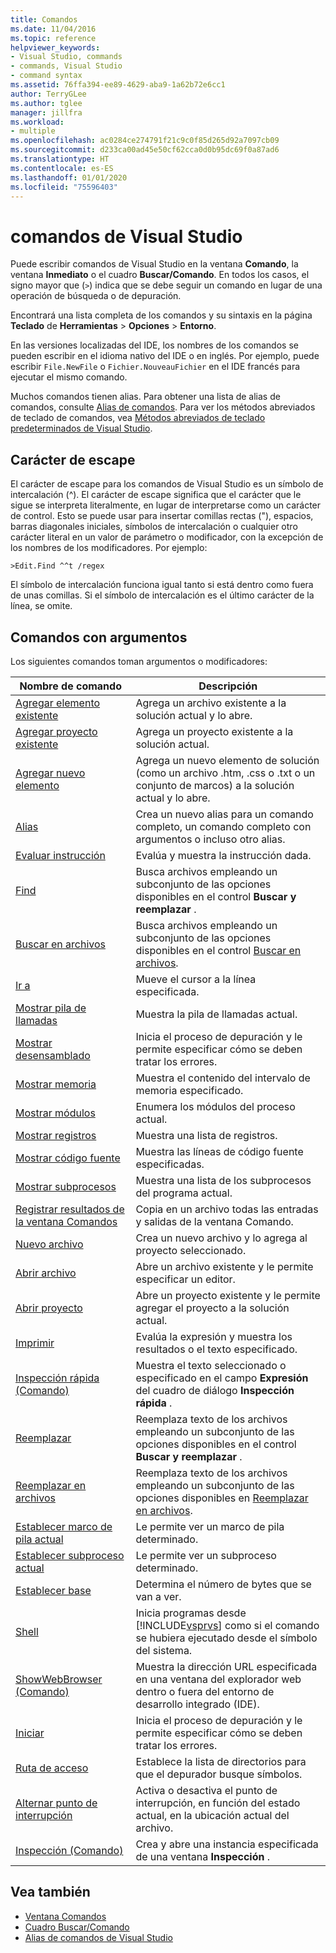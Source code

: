 ```yaml
---
title: Comandos
ms.date: 11/04/2016
ms.topic: reference
helpviewer_keywords:
- Visual Studio, commands
- commands, Visual Studio
- command syntax
ms.assetid: 76ffa394-ee89-4629-aba9-1a62b72e6cc1
author: TerryGLee
ms.author: tglee
manager: jillfra
ms.workload:
- multiple
ms.openlocfilehash: ac0284ce274791f21c9c0f85d265d92a7097cb09
ms.sourcegitcommit: d233ca00ad45e50cf62cca0d0b95dc69f0a87ad6
ms.translationtype: HT
ms.contentlocale: es-ES
ms.lasthandoff: 01/01/2020
ms.locfileid: "75596403"
---
```

# <a name="visual-studio-commands"></a>comandos de Visual Studio

Puede escribir comandos de Visual Studio en la ventana **Comando**, la ventana **Inmediato** o el cuadro **Buscar/Comando**. En todos los casos, el signo mayor que (`>`) indica que se debe seguir un comando en lugar de una operación de búsqueda o de depuración.

Encontrará una lista completa de los comandos y su sintaxis en la página **Teclado** de **Herramientas** > **Opciones** > **Entorno**.

En las versiones localizadas del IDE, los nombres de los comandos se pueden escribir en el idioma nativo del IDE o en inglés. Por ejemplo, puede escribir `File.NewFile` o `Fichier.NouveauFichier` en el IDE francés para ejecutar el mismo comando.

Muchos comandos tienen alias. Para obtener una lista de alias de comandos, consulte [Alias de comandos](../../ide/reference/visual-studio-command-aliases.md). Para ver los métodos abreviados de teclado de comandos, vea [Métodos abreviados de teclado predeterminados de Visual Studio](../default-keyboard-shortcuts-in-visual-studio.md).

## <a name="escape-character"></a>Carácter de escape

El carácter de escape para los comandos de Visual Studio es un símbolo de intercalación (^). El carácter de escape significa que el carácter que le sigue se interpreta literalmente, en lugar de interpretarse como un carácter de control. Esto se puede usar para insertar comillas rectas ("), espacios, barras diagonales iniciales, símbolos de intercalación o cualquier otro carácter literal en un valor de parámetro o modificador, con la excepción de los nombres de los modificadores. Por ejemplo:

```
>Edit.Find ^^t /regex
```

El símbolo de intercalación funciona igual tanto si está dentro como fuera de unas comillas. Si el símbolo de intercalación es el último carácter de la línea, se omite.

## <a name="commands-with-arguments"></a>Comandos con argumentos

Los siguientes comandos toman argumentos o modificadores:

| Nombre de comando | Descripción |
| - | - |
| [Agregar elemento existente](../../ide/reference/add-existing-item-command.md) | Agrega un archivo existente a la solución actual y lo abre. |
| [Agregar proyecto existente](../../ide/reference/add-existing-project-command.md) | Agrega un proyecto existente a la solución actual. |
| [Agregar nuevo elemento](../../ide/reference/add-new-item-command.md) | Agrega un nuevo elemento de solución (como un archivo .htm, .css o .txt o un conjunto de marcos) a la solución actual y lo abre. |
| [Alias](../../ide/reference/alias-command.md) | Crea un nuevo alias para un comando completo, un comando completo con argumentos o incluso otro alias. |
| [Evaluar instrucción](../../ide/reference/evaluate-statement-command.md) | Evalúa y muestra la instrucción dada. |
| [Find](../../ide/reference/find-command.md) | Busca archivos empleando un subconjunto de las opciones disponibles en el control **Buscar y reemplazar** . |
| [Buscar en archivos](../../ide/reference/find-in-files-command.md) | Busca archivos empleando un subconjunto de las opciones disponibles en el control [Buscar en archivos](../../ide/find-in-files.md). |
| [Ir a](../../ide/reference/go-to-command.md) | Mueve el cursor a la línea especificada. |
| [Mostrar pila de llamadas](../../ide/reference/list-call-stack-command.md) | Muestra la pila de llamadas actual. |
| [Mostrar desensamblado](../../ide/reference/list-disassembly-command.md) | Inicia el proceso de depuración y le permite especificar cómo se deben tratar los errores. |
| [Mostrar memoria](../../ide/reference/list-memory-command.md) | Muestra el contenido del intervalo de memoria especificado. |
| [Mostrar módulos](../../ide/reference/list-modules-command.md) | Enumera los módulos del proceso actual. |
| [Mostrar registros](../../ide/reference/list-registers-command.md) | Muestra una lista de registros. |
| [Mostrar código fuente](../../ide/reference/list-source-command.md) | Muestra las líneas de código fuente especificadas. |
| [Mostrar subprocesos](../../ide/reference/list-threads-command.md) | Muestra una lista de los subprocesos del programa actual. |
| [Registrar resultados de la ventana Comandos](../../ide/reference/log-command-window-output-command.md) | Copia en un archivo todas las entradas y salidas de la ventana Comando. |
| [Nuevo archivo](../../ide/reference/new-file-command.md) | Crea un nuevo archivo y lo agrega al proyecto seleccionado. |
| [Abrir archivo](../../ide/reference/open-file-command.md) | Abre un archivo existente y le permite especificar un editor. |
| [Abrir proyecto](../../ide/reference/open-project-command.md) | Abre un proyecto existente y le permite agregar el proyecto a la solución actual. |
| [Imprimir](../../ide/reference/print-command.md) | Evalúa la expresión y muestra los resultados o el texto especificado. |
| [Inspección rápida (Comando)](../../ide/reference/quick-watch-command.md) | Muestra el texto seleccionado o especificado en el campo **Expresión** del cuadro de diálogo **Inspección rápida** . |
| [Reemplazar](../../ide/reference/replace-command.md) | Reemplaza texto de los archivos empleando un subconjunto de las opciones disponibles en el control **Buscar y reemplazar** . |
| [Reemplazar en archivos](../../ide/reference/replace-in-files-command.md) | Reemplaza texto de los archivos empleando un subconjunto de las opciones disponibles en [Reemplazar en archivos](../../ide/replace-in-files.md). |
| [Establecer marco de pila actual](../../ide/reference/set-current-stack-frame-command.md) | Le permite ver un marco de pila determinado. |
| [Establecer subproceso actual](../../ide/reference/set-current-thread-command.md) | Le permite ver un subproceso determinado. |
| [Establecer base](../../ide/reference/set-radix-command.md) | Determina el número de bytes que se van a ver. |
| [Shell](../../ide/reference/shell-command.md) | Inicia programas desde [!INCLUDE[vsprvs](../../code-quality/includes/vsprvs_md.md)] como si el comando se hubiera ejecutado desde el símbolo del sistema. |
| [ShowWebBrowser (Comando)](../../ide/reference/showwebbrowser-command.md) | Muestra la dirección URL especificada en una ventana del explorador web dentro o fuera del entorno de desarrollo integrado (IDE). |
| [Iniciar](../../ide/reference/start-command.md) | Inicia el proceso de depuración y le permite especificar cómo se deben tratar los errores. |
| [Ruta de acceso](../../ide/reference/symbol-path-command.md) | Establece la lista de directorios para que el depurador busque símbolos. |
| [Alternar punto de interrupción](../../ide/reference/toggle-breakpoint-command.md) | Activa o desactiva el punto de interrupción, en función del estado actual, en la ubicación actual del archivo. |
| [Inspección (Comando)](../../ide/reference/watch-command.md) | Crea y abre una instancia especificada de una ventana **Inspección** . |

## <a name="see-also"></a>Vea también

- [Ventana Comandos](../../ide/reference/command-window.md)
- [Cuadro Buscar/Comando](../../ide/find-command-box.md)
- [Alias de comandos de Visual Studio](../../ide/reference/visual-studio-command-aliases.md)
